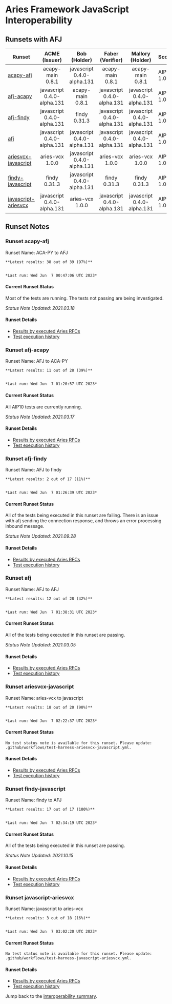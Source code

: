 # Aries Framework JavaScript Interoperability

## Runsets with AFJ

| Runset | ACME<br>(Issuer) | Bob<br>(Holder) | Faber<br>(Verifier) | Mallory<br>(Holder) | Scope | Results | 
| ------ | :--------------: | :-------------: | :----------------: | :-----------------: | ----- | :-----: | 
| [acapy-afj](#runset-acapy-afj) | acapy-main<br>0.8.1 | javascript<br>0.4.0-alpha.131 | acapy-main<br>0.8.1 | acapy-main<br>0.8.1 | AIP 1.0 | [**38 / 39<br>97%**](https://allure.vonx.io/api/allure-docker-service/projects/acapy-b-javascript/reports/latest/index.html?redirect=false#behaviors) |
| [afj-acapy](#runset-afj-acapy) | javascript<br>0.4.0-alpha.131 | acapy-main<br>0.8.1 | javascript<br>0.4.0-alpha.131 | javascript<br>0.4.0-alpha.131 | AIP 1.0 | [**11 / 28<br>39%**](https://allure.vonx.io/api/allure-docker-service/projects/javascript-b-acapy/reports/latest/index.html?redirect=false#behaviors) |
| [afj-findy](#runset-afj-findy) | javascript<br>0.4.0-alpha.131 | findy<br>0.31.3 | javascript<br>0.4.0-alpha.131 | javascript<br>0.4.0-alpha.131 | AIP 1.0 | [**2 / 17<br>11%**](https://allure.vonx.io/api/allure-docker-service/projects/javascript-b-findy/reports/latest/index.html?redirect=false#behaviors) |
| [afj](#runset-afj) | javascript<br>0.4.0-alpha.131 | javascript<br>0.4.0-alpha.131 | javascript<br>0.4.0-alpha.131 | javascript<br>0.4.0-alpha.131 | AIP 1.0 | [**12 / 28<br>42%**](https://allure.vonx.io/api/allure-docker-service/projects/javascript/reports/latest/index.html?redirect=false#behaviors) |
| [ariesvcx-javascript](#runset-ariesvcx-javascript) | aries-vcx<br>1.0.0 | javascript<br>0.4.0-alpha.131 | aries-vcx<br>1.0.0 | aries-vcx<br>1.0.0 | AIP 1.0 | [**18 / 20<br>90%**](https://allure.vonx.io/api/allure-docker-service/projects/aries-vcx-b-javascript/reports/latest/index.html?redirect=false#behaviors) |
| [findy-javascript](#runset-findy-javascript) | findy<br>0.31.3 | javascript<br>0.4.0-alpha.131 | findy<br>0.31.3 | findy<br>0.31.3 | AIP 1.0 | [**17 / 17<br>100%**](https://allure.vonx.io/api/allure-docker-service/projects/findy-b-javascript/reports/latest/index.html?redirect=false#behaviors) |
| [javascript-ariesvcx](#runset-javascript-ariesvcx) | javascript<br>0.4.0-alpha.131 | aries-vcx<br>1.0.0 | javascript<br>0.4.0-alpha.131 | javascript<br>0.4.0-alpha.131 | AIP 1.0 | [**3 / 18<br>16%**](https://allure.vonx.io/api/allure-docker-service/projects/javascript-b-aries-vcx/reports/latest/index.html?redirect=false#behaviors) |

## Runset Notes

### Runset **acapy-afj**

Runset Name: ACA-PY to AFJ

```tip
**Latest results: 38 out of 39 (97%)**


*Last run: Wed Jun  7 00:47:06 UTC 2023*
```

#### Current Runset Status

Most of the tests are running. The tests not passing are being investigated.

*Status Note Updated: 2021.03.18*

#### Runset Details

- [Results by executed Aries RFCs](https://allure.vonx.io/api/allure-docker-service/projects/acapy-b-javascript/reports/latest/index.html?redirect=false#behaviors)
- [Test execution history](https://allure.vonx.io/allure-docker-service-ui/projects/acapy-b-javascript/reports/latest)


### Runset **afj-acapy**

Runset Name: AFJ to ACA-PY

```tip
**Latest results: 11 out of 28 (39%)**


*Last run: Wed Jun  7 01:20:57 UTC 2023*
```

#### Current Runset Status

All AIP10 tests are currently running.

*Status Note Updated: 2021.03.17*

#### Runset Details

- [Results by executed Aries RFCs](https://allure.vonx.io/api/allure-docker-service/projects/javascript-b-acapy/reports/latest/index.html?redirect=false#behaviors)
- [Test execution history](https://allure.vonx.io/allure-docker-service-ui/projects/javascript-b-acapy/reports/latest)


### Runset **afj-findy**

Runset Name: AFJ to findy

```tip
**Latest results: 2 out of 17 (11%)**


*Last run: Wed Jun  7 01:26:39 UTC 2023*
```

#### Current Runset Status

All of the tests being executed in this runset are failing. There is an issue with afj sending the connection
response, and throws an error processing inbound message.

*Status Note Updated: 2021.09.28*

#### Runset Details

- [Results by executed Aries RFCs](https://allure.vonx.io/api/allure-docker-service/projects/javascript-b-findy/reports/latest/index.html?redirect=false#behaviors)
- [Test execution history](https://allure.vonx.io/allure-docker-service-ui/projects/javascript-b-findy/reports/latest)


### Runset **afj**

Runset Name: AFJ to AFJ

```tip
**Latest results: 12 out of 28 (42%)**


*Last run: Wed Jun  7 01:38:31 UTC 2023*
```

#### Current Runset Status

All of the tests being executed in this runset are passing.

*Status Note Updated: 2021.03.05*

#### Runset Details

- [Results by executed Aries RFCs](https://allure.vonx.io/api/allure-docker-service/projects/javascript/reports/latest/index.html?redirect=false#behaviors)
- [Test execution history](https://allure.vonx.io/allure-docker-service-ui/projects/javascript/reports/latest)


### Runset **ariesvcx-javascript**

Runset Name: aries-vcx to javascript

```tip
**Latest results: 18 out of 20 (90%)**


*Last run: Wed Jun  7 02:22:37 UTC 2023*
```

#### Current Runset Status
```warning
No test status note is available for this runset. Please update: .github/workflows/test-harness-ariesvcx-javascript.yml.
```

#### Runset Details

- [Results by executed Aries RFCs](https://allure.vonx.io/api/allure-docker-service/projects/aries-vcx-b-javascript/reports/latest/index.html?redirect=false#behaviors)
- [Test execution history](https://allure.vonx.io/allure-docker-service-ui/projects/aries-vcx-b-javascript/reports/latest)


### Runset **findy-javascript**

Runset Name: findy to AFJ

```tip
**Latest results: 17 out of 17 (100%)**


*Last run: Wed Jun  7 02:34:19 UTC 2023*
```

#### Current Runset Status

All of the tests being executed in this runset are passing. 

*Status Note Updated: 2021.10.15*

#### Runset Details

- [Results by executed Aries RFCs](https://allure.vonx.io/api/allure-docker-service/projects/findy-b-javascript/reports/latest/index.html?redirect=false#behaviors)
- [Test execution history](https://allure.vonx.io/allure-docker-service-ui/projects/findy-b-javascript/reports/latest)


### Runset **javascript-ariesvcx**

Runset Name: javascript to aries-vcx

```tip
**Latest results: 3 out of 18 (16%)**


*Last run: Wed Jun  7 03:02:20 UTC 2023*
```

#### Current Runset Status
```warning
No test status note is available for this runset. Please update: .github/workflows/test-harness-javascript-ariesvcx.yml.
```

#### Runset Details

- [Results by executed Aries RFCs](https://allure.vonx.io/api/allure-docker-service/projects/javascript-b-aries-vcx/reports/latest/index.html?redirect=false#behaviors)
- [Test execution history](https://allure.vonx.io/allure-docker-service-ui/projects/javascript-b-aries-vcx/reports/latest)

Jump back to the [interoperability summary](./README.md).

